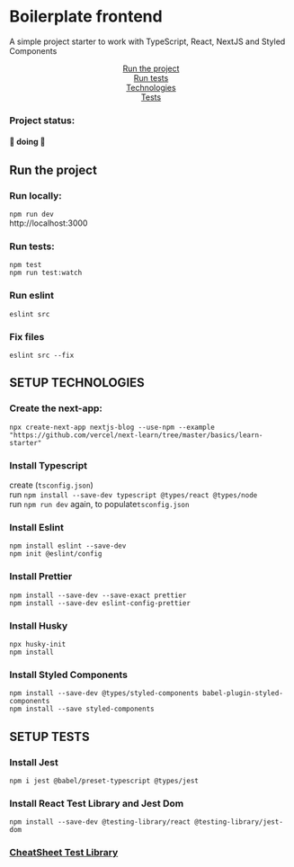 # Boilerplate frontend
<p>A simple project starter to work with TypeScript, React, NextJS and Styled Components</p>

<p align="center">
 <a href="## Run the project">Run the project</a><br/>
 <a href="### Run tests">Run tests</a><br/>
 <a href="## SETUP TECHNOLOGIES">Technologies</a><br/>
 <a href="## sETUP TESTS">Tests</a><br/>
</p>

### Project status:
<h4>
	🚧 doing 🚧
</h4>

## Run the project

### Run locally:
`npm run dev`<br/>
http://localhost:3000

### Run tests:
`npm test`<br/>
`npm run test:watch`

### Run eslint
`eslint src`

### Fix files
`eslint src --fix`

## SETUP TECHNOLOGIES

### Create the next-app:
`npx create-next-app nextjs-blog --use-npm --example "https://github.com/vercel/next-learn/tree/master/basics/learn-starter"`

### Install Typescript
create (`tsconfig.json`)<br/>
run `npm install --save-dev typescript @types/react @types/node`<br/>
run `npm run dev` again, to populate`tsconfig.json`

### Install Eslint
`npm install eslint --save-dev`<br/>
`npm init @eslint/config`

### Install Prettier
`npm install --save-dev --save-exact prettier`<br/>
`npm install --save-dev eslint-config-prettier`

### Install Husky
`npx husky-init`<br/>
`npm install`

### Install Styled Components
`npm install --save-dev @types/styled-components babel-plugin-styled-components`<br/>
`npm install --save styled-components`

## SETUP TESTS

### Install Jest
`npm i jest @babel/preset-typescript @types/jest`

### Install React Test Library and Jest Dom
`npm install --save-dev @testing-library/react @testing-library/jest-dom`

<a href= "https://github.com/testing-library/react-testing-library/blob/main/other/cheat-sheet.pdf"><h3>CheatSheet Test Library</h3></a>
